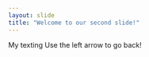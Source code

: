 ```yaml
---
layout: slide
title: "Welcome to our second slide!"
---
```

My texting
Use the left arrow to go back!